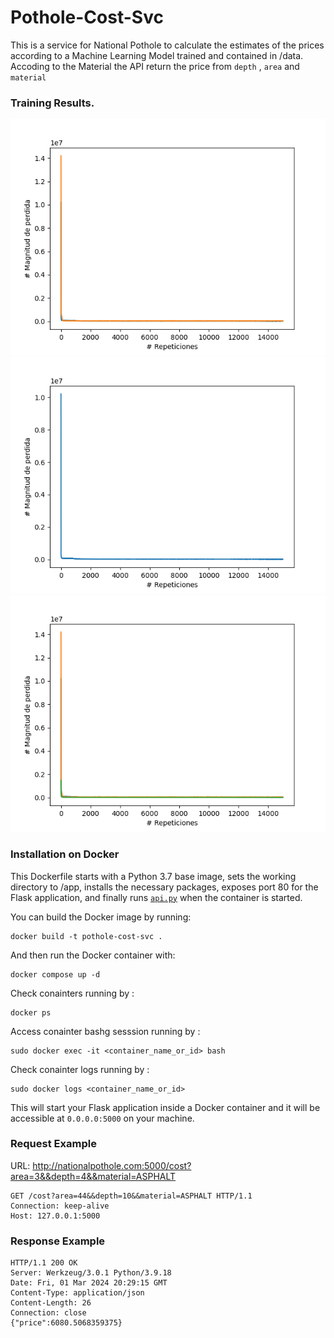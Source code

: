 # Pothole-Cost-Svc

This is a service for National Pothole to calculate the estimates of the prices according to a Machine Learning Model trained and contained in /data. Accoding to the Material the API return the price from `depth` , `area` and `material` 

### Training Results.

![CONCRETE](https://raw.githubusercontent.com/costalogic/pothole-cost-svc/main/plotCONCRETE.png)
![ASPHALT](https://raw.githubusercontent.com/costalogic/pothole-cost-svc/main/plotASPHALT.png)
![COLDPATCH](https://raw.githubusercontent.com/costalogic/pothole-cost-svc/main/plotCOLDPATCH.png)

### Installation on Docker

This Dockerfile starts with a Python 3.7 base image, sets the working directory to /app, installs the necessary packages, exposes port 80 for the Flask application, and finally runs [`api.py`](vscode-file://vscode-app/c:/Users/jorge/AppData/Local/Programs/Microsoft%20VS%20Code/resources/app/out/vs/code/electron-sandbox/workbench/workbench.html "api.py") when the container is started.

You can build the Docker image by running:

```
docker build -t pothole-cost-svc . 
```

And then run the Docker container with:

```
docker compose up -d
```

Check conainters running by :

```
docker ps
```

Access conainter bashg sesssion running by :

```
sudo docker exec -it <container_name_or_id> bash
```

Check conainter logs running by :

```
sudo docker logs <container_name_or_id>
```

This will start your Flask application inside a Docker container and it will be accessible at `0.0.0.0:5000` on your machine.


### Request Example

URL: http://nationalpothole.com:5000/cost?area=3&&depth=4&&material=ASPHALT
```
GET /cost?area=44&&depth=10&&material=ASPHALT HTTP/1.1
Connection: keep-alive
Host: 127.0.0.1:5000
```

### Response Example 
```
HTTP/1.1 200 OK
Server: Werkzeug/3.0.1 Python/3.9.18
Date: Fri, 01 Mar 2024 20:29:15 GMT
Content-Type: application/json
Content-Length: 26
Connection: close
{"price":6080.5068359375}
```
